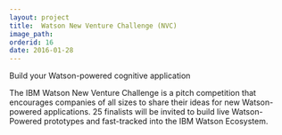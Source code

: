 ```yaml
---
layout: project
title:  Watson New Venture Challenge (NVC)
image_path: 
orderid: 16
date: 2016-01-28
---
```

Build your Watson-powered cognitive application
<!--more-->

The IBM Watson New Venture Challenge is a pitch competition that encourages companies of all sizes to share their ideas for new Watson-powered applications. 25 finalists will be invited to build live Watson-Powered prototypes and fast-tracked into the IBM Watson Ecosystem.


